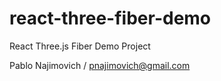 # react-three-fiber-demo
React Three.js Fiber Demo Project

Pablo Najimovich / pnajimovich@gmail.com
